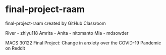 # final-project-raam
final-project-raam created by GitHub Classroom

River - zhiyu118
Amrita -
Anita - nitomanto
Mia - mdsowder

MACS 30122 Final Project: Change in anxiety over the COVID-19 Pandemic on Reddit
